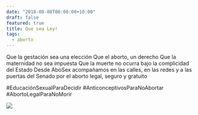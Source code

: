 ```yaml
---
date: "2018-08-08T00:00:00+10:00"
draft: false
featured: true
title: Que sea Ley!
tags: 
  - aborto
---
```


Que la gestación sea una elección
Que el aborto, un derecho
Que la maternidad no sea impuesta
Que la muerte no ocurra bajo la complicidad del Estado
Desde AboSex acompañamos en las calles, en las redes y a las puertas del Senado
por el aborto legal, seguro y gratuito

 #EducaciónSexualParaDecidir
 #AnticonceptivosParaNoAbortar
 #AbortoLegalParaNoMorir
 
![](/images/post/abortoabosex.jpg/)